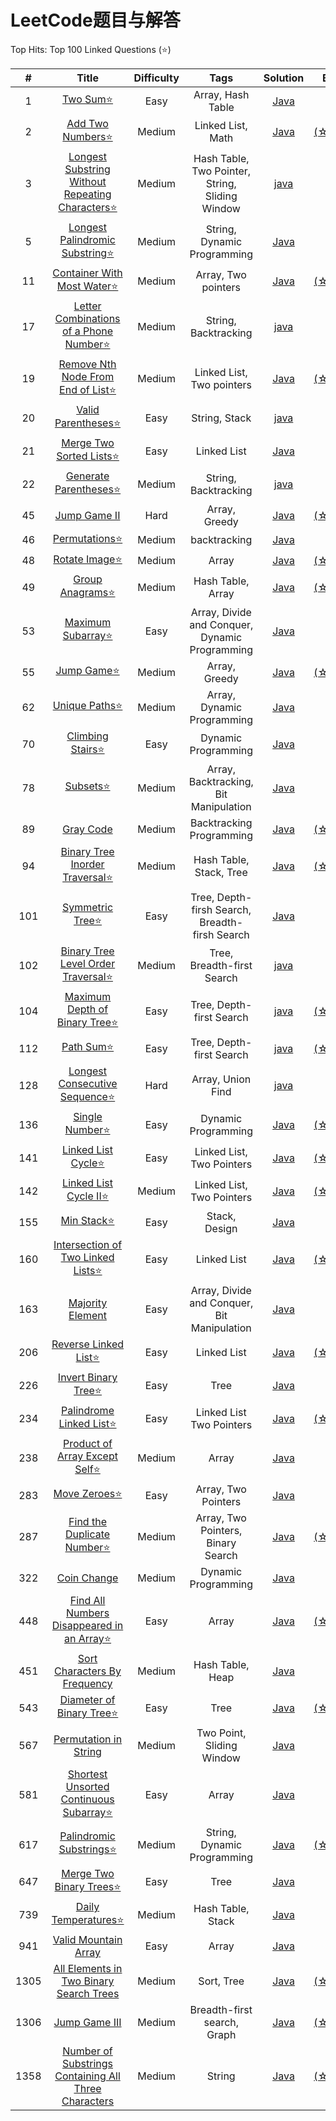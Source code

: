 # LeetCode题目与解答

Top Hits: Top 100 Linked Questions (⭐)

|#|Title|Difficulty|Tags|Solution|Blog|
|:--:|:--:|:--:|:--:|:--:|:--:|
|1|[Two Sum⭐](https://leetcode.com/problems/two-sum/)|Easy|Array, Hash Table|[Java](https://github.com/Parallelline1996/Leetcode/blob/master/Problems/src/main/java/page1/N1_TwoSum.java)||
|2|[Add Two Numbers⭐](https://leetcode.com/problems/add-two-numbers/)|Medium| Linked List, Math|[Java](https://github.com/Parallelline1996/Leetcode/blob/master/Problems/src/main/java/page1/N2_AddTwoNumbers.java)|[(☆▽☆)](https://blog.csdn.net/Applying/article/details/102790203)|
|3|[Longest Substring Without Repeating Characters⭐](https://leetcode.com/problems/longest-substring-without-repeating-characters/)|Medium|Hash Table, Two Pointer, String, Sliding Window|[java](https://github.com/Parallelline1996/Leetcode/blob/master/Problems/src/main/java/page1/N3_LongestSubstringWithoutRepeatingCharacters.java)||
|5|[Longest Palindromic Substring⭐](https://leetcode.com/problems/longest-palindromic-substring/)|Medium| String, Dynamic Programming|[Java](https://github.com/Parallelline1996/Leetcode/blob/master/Problems/src/main/java/page1/N5_LongestPalindromicSubstring.java)||
|11|[Container With Most Water⭐](https://leetcode.com/problems/container-with-most-water/)|Medium|Array, Two pointers|[Java](https://github.com/Parallelline1996/Leetcode/blob/master/Problems/src/main/java/page1/N11_ContainerWithMostWater.java)|[(☆▽☆)](https://blog.csdn.net/Applying/article/details/103438904)||
|17|[Letter Combinations of a Phone Number⭐](https://leetcode.com/problems/letter-combinations-of-a-phone-number/)|Medium|String, Backtracking|[java](https://github.com/Parallelline1996/Leetcode/blob/master/Problems/src/main/java/page1/N17_LetterCombinationsOfAPhoneNumber.java)|
|19|[Remove Nth Node From End of List⭐](https://leetcode.com/problems/remove-nth-node-from-end-of-list/)|Medium|Linked List, Two pointers|[Java](https://github.com/Parallelline1996/Leetcode/blob/master/Problems/src/main/java/page1/N19_RemoveNthNodeFromEndOfList.java)|[(☆▽☆)](https://blog.csdn.net/Applying/article/details/84586515)||
|20|[Valid Parentheses⭐](https://leetcode.com/problems/valid-parentheses/)|Easy|String, Stack|[java](https://github.com/Parallelline1996/Leetcode/blob/master/Problems/src/main/java/page1/N20_ValidParentheses.java)||
|21|[Merge Two Sorted Lists⭐](https://leetcode.com/problems/merge-two-sorted-lists/)|Easy|Linked List|[Java](https://github.com/Parallelline1996/Leetcode/blob/master/Problems/src/main/java/page1/N21_MergeTwoSortedLists.java)||
|22|[Generate Parentheses⭐](https://leetcode.com/problems/generate-parentheses/)|Medium|String, Backtracking|[java](https://github.com/Parallelline1996/Leetcode/blob/master/Problems/src/main/java/page1/N22_GenerateParentheses.java)||
|45|[Jump Game II](https://leetcode.com/problems/jump-game-ii/)|Hard|Array, Greedy|[Java](https://github.com/Parallelline1996/Leetcode/blob/master/Problems/src/main/java/page1/N45_JumpGameII.java)|[(☆▽☆)](https://blog.csdn.net/Applying/article/details/104026257)|
|46|[Permutations⭐](https://leetcode.com/problems/permutations/)|Medium|backtracking|[Java](https://github.com/Parallelline1996/Leetcode/blob/master/Problems/src/main/java/page1/N46_Permutations.java)|
|48|[Rotate Image⭐](https://leetcode.com/problems/rotate-image/)|Medium|Array|[Java](https://github.com/Parallelline1996/Leetcode/blob/master/Problems/src/main/java/page1/N48_RotateImage.java)|[(☆▽☆)](https://(☆▽☆).csdn.net/Applying/article/details/104082957)|
|49|[Group Anagrams⭐](https://leetcode.com/problems/group-anagrams/)|Medium| Hash Table, Array|[Java](https://github.com/Parallelline1996/Leetcode/blob/master/Problems/src/main/java/page1/N49_GroupAnagrams.java)|[(☆▽☆)](https://blog.csdn.net/Applying/article/details/103441429)|
|53|[Maximum Subarray⭐](https://leetcode.com/problems/maximum-subarray/)|Easy|Array, Divide and Conquer, Dynamic Programming|[Java](https://github.com/Parallelline1996/LeetCode/blob/master/Problems/src/main/java/page1/N53_MaximumSubarray.java)|
|55|[Jump Game⭐](https://leetcode.com/problems/jump-game/)|Medium|Array, Greedy|[Java](https://github.com/Parallelline1996/Leetcode/blob/master/Problems/src/main/java/page1/N55_JumpGame.java)|[(☆▽☆)](https://blog.csdn.net/Applying/article/details/104026257)|
|62|[Unique Paths⭐](https://leetcode.com/problems/unique-paths/)|Medium|Array, Dynamic Programming|[Java](https://github.com/Parallelline1996/Leetcode/blob/master/Problems/src/main/java/page1/N62_UniquePaths.java)||
|70|[Climbing Stairs⭐](https://leetcode.com/problems/climbing-stairs/)|Easy|Dynamic Programming|[Java](https://github.com/Parallelline1996/Leetcode/blob/master/Problems/src/main/java/page1/N70_ClimbingStairs.java)||
|78|[Subsets⭐](https://leetcode.com/problems/subsets/)|Medium|Array, Backtracking, Bit Manipulation|[Java](https://github.com/Parallelline1996/Leetcode/blob/master/Problems/src/main/java/page1/N78_Subsets.java)||
|89|[Gray Code](https://leetcode.com/problems/gray-code/)|Medium|Backtracking Programming|[Java](https://github.com/Parallelline1996/Leetcode/blob/master/Problems/src/main/java/page1/N89_GrayCode.java)|[(☆▽☆)](https://blog.csdn.net/Applying/article/details/82990738)|
|94|[Binary Tree Inorder Traversal⭐](https://leetcode.com/problems/binary-tree-inorder-traversal/)|Medium|Hash Table, Stack, Tree|[Java](https://github.com/Parallelline1996/Leetcode/blob/master/Problems/src/main/java/page1/N94_BinaryTreeInorderTraversal.java)|[(☆▽☆)](https://blog.csdn.net/Applying/article/details/84982712)|
|101|[Symmetric Tree⭐](https://leetcode.com/problems/symmetric-tree/)|Easy|Tree, Depth-firsh Search, Breadth-firsh Search|[Java](https://github.com/Parallelline1996/Leetcode/blob/master/Problems/src/main/java/page2/N101_SymmetricTree.java)||
|102|[Binary Tree Level Order Traversal⭐](https://leetcode.com/problems/binary-tree-level-order-traversal/)|Medium|Tree, Breadth-first Search|[java](https://github.com/Parallelline1996/Leetcode/blob/master/Problems/src/main/java/page2/N102_BinaryTreeLevelOrderTraversal.java)| 
|104|[Maximum Depth of Binary Tree⭐](https://leetcode.com/problems/maximum-depth-of-binary-tree/)|Easy|Tree, Depth-first Search|[java](https://github.com/Parallelline1996/Leetcode/blob/master/Problems/src/main/java/page2/N104_MaximumDepthOfBinaryTree.java)|[(☆▽☆)](https://blog.csdn.net/Applying/article/details/85059690)|
|112|[Path Sum⭐](https://leetcode.com/problems/path-sum/)|Easy|Tree, Depth-first Search|[java](https://github.com/Parallelline1996/Leetcode/blob/master/Problems/src/main/java/page2/N112_PathSum.java)|[(☆▽☆)](https://blog.csdn.net/Applying/article/details/85059690)|
|128|[Longest Consecutive Sequence⭐](https://leetcode.com/problems/longest-consecutive-sequence/)|Hard|Array, Union Find|[java](https://github.com/Parallelline1996/Leetcode/blob/master/Problems/src/main/java/page2/N128_LongestConsecutiveSequence.java)|
|136|[Single Number⭐](https://leetcode.com/problems/single-number/)|Easy|Dynamic Programming|[Java](https://github.com/Parallelline1996/Leetcode/blob/master/Problems/src/main/java/page2/N136_SingleNumber.java)|[(☆▽☆)](https://blog.csdn.net/Applying/article/details/83154282)|
|141|[Linked List Cycle⭐](https://leetcode.com/problems/linked-list-cycle/)|Easy|Linked List, Two Pointers|[Java](https://github.com/Parallelline1996/Leetcode/blob/master/Problems/src/main/java/page2/N141_LinkedListCycle.java)|[(☆▽☆)](https://blog.csdn.net/Applying/article/details/84586515)|
|142|[Linked List Cycle II⭐](https://leetcode.com/problems/linked-list-cycle-ii/)|Medium|Linked List, Two Pointers|[Java](https://github.com/Parallelline1996/Leetcode/blob/master/Problems/src/main/java/page2/N142_LinkedListCycleII.java)|[(☆▽☆)](https://blog.csdn.net/Applying/article/details/84586515)|
|155|[Min Stack⭐](https://leetcode.com/problems/min-stack/)|Easy|Stack, Design|[Java](https://github.com/Parallelline1996/Leetcode/blob/master/Problems/src/main/java/page2/N155_MinStack.java)||
|160|[Intersection of Two Linked Lists⭐](https://leetcode.com/problems/intersection-of-two-linked-lists/)|Easy|Linked List|[Java](https://github.com/Parallelline1996/Leetcode/blob/master/Problems/src/main/java/page2/N160_IntersectionOfTwoLinkedLists.java)|[(☆▽☆)](https://blog.csdn.net/Applying/article/details/84586515)|
|163|[Majority Element](https://leetcode.com/problems/majority-element/)|Easy|Array, Divide and Conquer, Bit Manipulation|[Java](https://github.com/Parallelline1996/Leetcode/blob/master/Problems/src/main/java/page2/N169_MajorityElement.java)||
|206|[Reverse Linked List⭐](https://leetcode.com/problems/reverse-linked-list/)|Easy|Linked List|[Java](https://github.com/Parallelline1996/Leetcode/blob/master/Problems/src/main/java/page3/N206_ReverseLinkedList.java)|[(☆▽☆)](https://blog.csdn.net/Applying/article/details/84586515)|
|226|[Invert Binary Tree⭐](https://leetcode.com/problems/invert-binary-tree/)|Easy|Tree|[Java](https://github.com/Parallelline1996/Leetcode/blob/master/Problems/src/main/java/page3/N226_InvertBinaryTree.java)|
|234|[Palindrome Linked List⭐](https://leetcode.com/problems/palindrome-linked-list/)|Easy|Linked List Two Pointers|[Java](https://github.com/Parallelline1996/Leetcode/blob/master/Problems/src/main/java/page3/N234_PalindromeLinkedList.java)|[(☆▽☆)](https://blog.csdn.net/Applying/article/details/84586515)|
|238|[Product of Array Except Self⭐](https://leetcode.com/problems/product-of-array-except-self/)|Medium|Array|[Java](https://github.com/Parallelline1996/Leetcode/blob/master/Problems/src/main/java/page3/N238_ProductOfArrayExceptSelf.java)||
|283|[Move Zeroes⭐](https://leetcode.com/problems/move-zeroes/)|Easy|Array, Two Pointers|[Java](https://github.com/Parallelline1996/Leetcode/blob/master/Problems/src/main/java/page3/N283_MoveZeroes.java)||
|287|[Find the Duplicate Number⭐](https://leetcode.com/problems/find-the-duplicate-number/)|Medium|Array, Two Pointers, Binary Search|[Java](https://github.com/Parallelline1996/Leetcode/blob/master/Problems/src/main/java/page3/N287_FindTheDuplicateNumber.java)|[(☆▽☆)](https://blog.csdn.net/Applying/article/details/104012405)|
|322|[Coin Change](https://leetcode.com/problems/coin-change/)|Medium|Dynamic Programming|[Java](https://github.com/Parallelline1996/Leetcode/blob/master/Problems/src/main/java/page4/N322_CoinChange.java)|
|448|[Find All Numbers Disappeared in an Array⭐](https://leetcode.com/problems/find-all-numbers-disappeared-in-an-array/)|Easy|Array|[Java](https://github.com/Parallelline1996/Leetcode/blob/master/Problems/src/main/java/page5/N448_FindAllNumbersDisappearedInAnArray.java)|[(☆▽☆)](https://blog.csdn.net/Applying/article/details/103657467)|
|451|[Sort Characters By Frequency](https://leetcode.com/problems/sort-characters-by-frequency/)|Medium|Hash Table, Heap|[Java](https://github.com/Parallelline1996/Leetcode/blob/master/Problems/src/main/java/page5/N451_SortCharactersByFrequency.java)|
|543|[Diameter of Binary Tree⭐](https://leetcode.com/problems/diameter-of-binary-tree/)|Easy|Tree|[Java](https://github.com/Parallelline1996/Leetcode/blob/master/Problems/src/main/java/page6/N543_DiameterOfBinaryTree.java)|[(☆▽☆)](https://blog.csdn.net/Applying/article/details/85059690)|
|567|[Permutation in String](https://leetcode.com/problems/permutation-in-string/)|Medium|Two Point, Sliding Window|[Java](https://github.com/Parallelline1996/Leetcode/blob/master/Problems/src/main/java/page6/N567_PermutationinString.java)|
|581|[Shortest Unsorted Continuous Subarray⭐](https://leetcode.com/problems/shortest-unsorted-continuous-subarray/)|Easy|Array|[Java](https://github.com/Parallelline1996/Leetcode/blob/master/Problems/src/main/java/page6/N581_ShortestUnsortedContinuousSubarray.java)||
|617|[Palindromic Substrings⭐](https://leetcode.com/problems/palindromic-substrings/)|Medium| String, Dynamic Programming|[Java](https://github.com/Parallelline1996/Leetcode/blob/master/Problems/src/main/java/page7/N647_PalindromicSubstrings.java)|[(☆▽☆)](https://blog.csdn.net/Applying/article/details/103607183)|
|647|[Merge Two Binary Trees⭐](https://leetcode.com/problems/merge-two-binary-trees/)|Easy|Tree|[Java](https://github.com/Parallelline1996/Leetcode/blob/master/Problems/src/main/java/page7/N617_MergeTwoBinaryTrees.java)||
|739|[Daily Temperatures⭐](https://leetcode.com/problems/daily-temperatures/)|Medium| Hash Table, Stack|[Java](https://github.com/Parallelline1996/Leetcode/blob/master/Problems/src/main/java/page8/N739_DailyTemperatures.java)||
|941|[Valid Mountain Array](https://leetcode.com/problems/valid-mountain-array/)|Easy|Array|[Java](https://github.com/Parallelline1996/Leetcode/blob/master/Problems/src/main/java/page10/N941_ValidMountainArray.java)|
|1305|[All Elements in Two Binary Search Trees](https://leetcode.com/problems/all-elements-in-two-binary-search-trees/)|Medium|Sort, Tree|[Java](https://github.com/Parallelline1996/Leetcode/blob/master/Problems/src/main/java/page14/N1305_AllElementsInTwoBinarySearchTrees.java)|[(☆▽☆)](https://blog.csdn.net/Applying/article/details/103754707)|
|1306|[Jump Game III](https://leetcode.com/problems/jump-game-iii/)|Medium|Breadth-first search, Graph|[Java](https://github.com/Parallelline1996/Leetcode/blob/master/Problems/src/main/java/page14/N1306_JumpGameIII.java)|[(☆▽☆)](https://blog.csdn.net/Applying/article/details/104026257)|
|1358|[Number of Substrings Containing All Three Characters](https://leetcode.com/problems/number-of-substrings-containing-all-three-characters/)|Medium|String|[Java](https://github.com/Parallelline1996/Leetcode/blob/master/Problems/src/main/java/page14/N1358_NumberOfSubstringsContainingAllThreeCharacters.java)|[(☆▽☆)](https://blog.csdn.net/Applying/article/details/104455948)|


